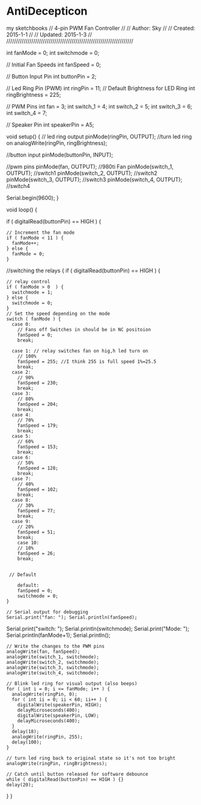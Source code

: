 # AntiDecepticon
my sketchbooks
// 4-pin PWM Fan Controller
//
// Author: Sky
//
// Created: 2015-1-1
//
// Updated: 2015-1-3
//
//////////////////////////////////////////////////////////////////

int fanMode = 0;
int switchmode = 0;

// Initial Fan Speeds
int fanSpeed = 0;

// Button Input Pin
int buttonPin = 2;

// Led Ring Pin (PWM)
int ringPin = 11;
// Default Brightness for LED Ring
int ringBrightness = 225;

// PWM Pins
int fan = 3;
int switch_1 = 4;
int switch_2 = 5;
int switch_3 = 6;
int switch_4 = 7;


// Speaker Pin
int speakerPin = A5;

void setup() {
  // led ring output
  pinMode(ringPin, OUTPUT);
  //turn led ring on
  analogWrite(ringPin, ringBrightness);

  //button input
  pinMode(buttonPin, INPUT);

  //pwm pins
  pinMode(fan, OUTPUT);   //980ti Fan
  pinMode(switch_1, OUTPUT);   //switch1
  pinMode(switch_2, OUTPUT);   //switch2
  pinMode(switch_3, OUTPUT);   //switch3
  pinMode(switch_4, OUTPUT);   //switch4


  Serial.begin(9600);
}

void loop() {


  if ( digitalRead(buttonPin) == HIGH ) {

    // Increment the fan mode
    if ( fanMode < 11 ) {
      fanMode++;
    } else {
      fanMode = 0;
    }
  //switching the relays
 { if ( digitalRead(buttonPin) == HIGH ) {

    // relay control
    if ( fanMode > 0  ) {
      switchmode = 1;
    } else {
      switchmode = 0;
    }
    // Set the speed depending on the mode
    switch ( fanMode ) {
      case 0:
        // Fans off Switches in should be in NC positoion
        fanSpeed = 0;
        break;
        
      case 1: // relay switches fan on hig,h led turn on 
        // 100%
        fanSpeed = 255; //I think 255 is full speed 1%=25.5
        break;
      case 2:
        // 90%
        fanSpeed = 230; 
        break;
      case 3:
        // 80%
        fanSpeed = 204; 
        break;
      case 4:
        // 70%
        fanSpeed = 179; 
        break;
      case 5:
        // 60%
        fanSpeed = 153; 
        break;
      case 6:
        // 50%
        fanSpeed = 128; 
        break;
      case 7:
        // 40%
        fanSpeed = 102; 
        break;
      case 8:
        // 30%
        fanSpeed = 77; 
        break;
      case 9:
        // 20%
        fanSpeed = 51; 
        break;  
        case 10:
        // 10%
        fanSpeed = 26; 
        break;
        
        
     // Default
        
        default:
        fanSpeed = 0;
        switchmode = 0;
    }

    // Serial output for debugging
    Serial.print("fan: "); Serial.println(fanSpeed);
   Serial.print("switch: "); Serial.println(switchmode);
    Serial.print("Mode: "); Serial.println(fanMode+1);
    Serial.println();

    // Write the changes to the PWM pins
    analogWrite(fan, fanSpeed);
    analogWrite(switch_1, switchmode);
    analogWrite(switch_2, switchmode);
    analogWrite(switch_3, switchmode);
    analogWrite(switch_4, switchmode);
    
    // Blink led ring for visual output (also beeps)
    for ( int i = 0; i <= fanMode; i++ ) {
      analogWrite(ringPin, 0);
      for ( int ii = 0; ii < 60; ii++ ) {
        digitalWrite(speakerPin, HIGH);
        delayMicroseconds(400);
        digitalWrite(speakerPin, LOW);
        delayMicroseconds(400);
      }
      delay(18);
      analogWrite(ringPin, 255);
      delay(100);
    }

    // turn led ring back to original state so it's not too bright
    analogWrite(ringPin, ringBrightness);

    // Catch until button released for software debounce
    while ( digitalRead(buttonPin) == HIGH ) {}
    delay(20);
  
  }
 }


